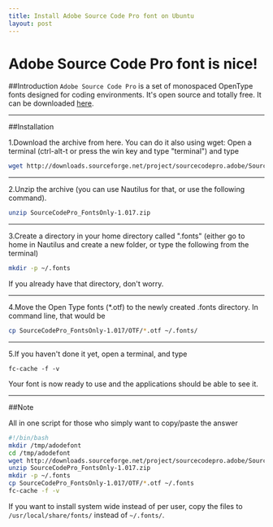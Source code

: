 ```yaml
---
title: Install Adobe Source Code Pro font on Ubuntu
layout: post
---
```


Adobe Source Code Pro font is nice!
=========

##Introduction
`Adobe Source Code Pro` is a set of monospaced OpenType fonts designed for coding environments. It's open source and totally free. It can be downloaded [here](http://store1.adobe.com/cfusion/store/html/index.cfm?event=displayFontPackage&code=1960).

---------------

##Installation

1.Download the archive from here. You can do it also using wget: Open a terminal (ctrl-alt-t or press the win key and type "terminal") and type

```bash
wget http://downloads.sourceforge.net/project/sourcecodepro.adobe/SourceCodePro_FontsOnly-1.017.zip
```
---------------

2.Unzip the archive (you can use Nautilus for that, or use the following command).

```bash
unzip SourceCodePro_FontsOnly-1.017.zip
```

---------------

3.Create a directory in your home directory called ".fonts" (either go to home in Nautilus and create a new folder, or type the following from the terminal)

```bash
mkdir -p ~/.fonts
```

If you already have that directory, don't worry.

---------------

4.Move the Open Type fonts (*.otf) to the newly created .fonts directory. In command line, that would be

```bash
cp SourceCodePro_FontsOnly-1.017/OTF/*.otf ~/.fonts/
```
---------------

5.If you haven't done it yet, open a terminal, and type
```
fc-cache -f -v
```

Your font is now ready to use and the applications should be able to see it.

---------------

##Note

All in one script for those who simply want to copy/paste the answer

```bash
#!/bin/bash
mkdir /tmp/adodefont
cd /tmp/adodefont
wget http://downloads.sourceforge.net/project/sourcecodepro.adobe/SourceCodePro_FontsOnly-1.017.zip
unzip SourceCodePro_FontsOnly-1.017.zip
mkdir -p ~/.fonts
cp SourceCodePro_FontsOnly-1.017/OTF/*.otf ~/.fonts
fc-cache -f -v
```
If you want to install system wide instead of per user, copy the files to `/usr/local/share/fonts/`
instead of `~/.fonts/`.


